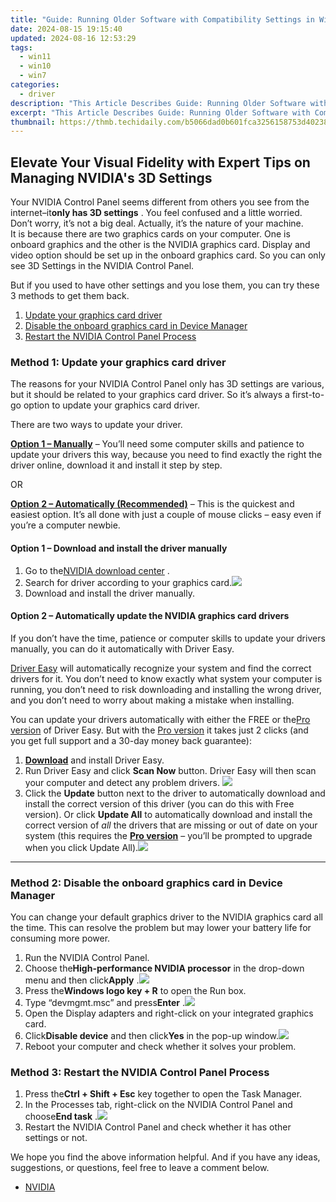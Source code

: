```yaml
---
title: "Guide: Running Older Software with Compatibility Settings in Windows nX"
date: 2024-08-15 19:15:40
updated: 2024-08-16 12:53:29
tags:
  - win11
  - win10
  - win7
categories:
  - driver
description: "This Article Describes Guide: Running Older Software with Compatibility Settings in Windows nX"
excerpt: "This Article Describes Guide: Running Older Software with Compatibility Settings in Windows nX"
thumbnail: https://thmb.techidaily.com/b5066dad0b601fca3256158753d40238cd5a1c7754394d186d31755e512b1e70.jpg
---
```


## Elevate Your Visual Fidelity with Expert Tips on Managing NVIDIA's 3D Settings

Your NVIDIA Control Panel seems different from others you see from the internet–it**only has 3D settings** . You feel confused and a little worried. Don’t worry, it’s not a big deal. Actually, it’s the nature of your machine.  
 It is because there are two graphics cards on your computer. One is onboard graphics and the other is the NVIDIA graphics card. Display and video option should be set up in the onboard graphics card. So you can only see 3D Settings in the NVIDIA Control Panel.

 But if you used to have other settings and you lose them, you can try these 3 methods to get them back.

1. [Update your graphics card driver](https://tools.techidaily.com/drivereasy/download/)
2. [Disable the onboard graphics card in Device Manager](https://tools.techidaily.com/drivereasy/download/)
3. [Restart the NVIDIA Control Panel Process](https://tools.techidaily.com/drivereasy/download/)

### Method 1: Update your graphics card driver

 The reasons for your NVIDIA Control Panel only has 3D settings are various, but it should be related to your graphics card driver. So it’s always a first-to-go option to update your graphics card driver.

There are two ways to update your driver.

**[Option 1 – Manually](https://tools.techidaily.com/drivereasy/download/)** [](https://tools.techidaily.com/drivereasy/download/) – You’ll need some computer skills and patience to update your drivers this way, because you need to find exactly the right the driver online, download it and install it step by step.

OR

**[Option 2 – Automatically (Recommended)](https://www.drivereasy.com/knowledge/solved-only-3d-settings-in-nvidia-control-panel/#op2)**  – This is the quickest and easiest option. It’s all done with just a couple of mouse clicks – easy even if you’re a computer newbie.

#### **Option 1 –** **Download and install the driver manually**

1. Go to the[NVIDIA download center](https://tools.techidaily.com/drivereasy/download/) .
2. Search for driver according to your graphics card.![](https://images.drivereasy.com/wp-content/uploads/2019/07/nvidia.jpg)
3. Download and install the driver manually.

#### **Option 2 – Automatically update the NVIDIA graphics card drivers**

 If you don’t have the time, patience or computer skills to update your drivers manually, you can do it automatically with Driver Easy.

[Driver Easy](https://tools.techidaily.com/drivereasy/download/) will automatically recognize your system and find the correct drivers for it. You don’t need to know exactly what system your computer is running, you don’t need to risk downloading and installing the wrong driver, and you don’t need to worry about making a mistake when installing.

 You can update your drivers automatically with either the FREE or the[Pro version](https://tools.techidaily.com/drivereasy/download/) of Driver Easy. But with the [Pro version](https://tools.techidaily.com/drivereasy/download/) [](https://tools.techidaily.com/drivereasy/download/) it takes just 2 clicks (and you get full support and a 30-day money back guarantee):

1. **[Download](https://tools.techidaily.com/drivereasy/download/)**  and install Driver Easy.
2. Run Driver Easy and click **Scan Now** button. Driver Easy will then scan your computer and detect any problem drivers. ![](https://images.drivereasy.com/wp-content/uploads/2019/07/g1.jpg)
3. Click the **Update** button next to the driver to automatically download and install the correct version of this driver (you can do this with Free version). Or click **Update All** to automatically download and install the correct version of _all_ the drivers that are missing or out of date on your system (this requires the **[Pro version](https://tools.techidaily.com/drivereasy/download/)**  – you’ll be prompted to upgrade when you click Update All).![](https://images.drivereasy.com/wp-content/uploads/2019/07/g3.jpg)

---

### Method 2: Disable the onboard graphics card in Device Manager

 You can change your default graphics driver to the NVIDIA graphics card all the time. This can resolve the problem but may lower your battery life for consuming more power.

1. Run the NVIDIA Control Panel.
2. Choose the**High-performance NVIDIA processor** in the drop-down menu and then click**Apply** .![](https://images.drivereasy.com/wp-content/uploads/2019/07/n1.jpg)
3. Press the**Windows logo key + R** to open the Run box.
4. Type “devmgmt.msc” and press**Enter** .![](https://images.drivereasy.com/wp-content/uploads/2019/07/device-manager.jpg)
5. Open the Display adapters and right-click on your integrated graphics card.
6. Click**Disable device** and then click**Yes** in the pop-up window.![](https://images.drivereasy.com/wp-content/uploads/2019/07/n2.jpg)
7. Reboot your computer and check whether it solves your problem.

### Method 3: Restart the NVIDIA Control Panel Process

1. Press the**Ctrl + Shift + Esc** key together to open the Task Manager.
2. In the Processes tab, right-click on the NVIDIA Control Panel and choose**End task** .![](https://images.drivereasy.com/wp-content/uploads/2019/07/n4.jpg)
3. Restart the NVIDIA Control Panel and check whether it has other settings or not.

 We hope you find the above information helpful. And if you have any ideas, suggestions, or questions, feel free to leave a comment below.

* [NVIDIA](https://tools.techidaily.com/drivereasy/download/)

<ins class="adsbygoogle"
     style="display:block"
     data-ad-format="autorelaxed"
     data-ad-client="ca-pub-7571918770474297"
     data-ad-slot="1223367746"></ins>



<ins class="adsbygoogle"
     style="display:block"
     data-ad-client="ca-pub-7571918770474297"
     data-ad-slot="8358498916"
     data-ad-format="auto"
     data-full-width-responsive="true"></ins>
